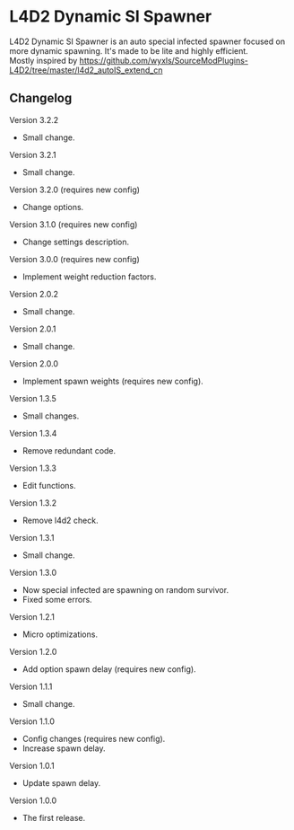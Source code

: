 # L4D2 Dynamic SI Spawner

L4D2 Dynamic SI Spawner is an auto special infected spawner focused on more dynamic spawning. It's made to be lite and highly efficient.\
Mostly inspired by https://github.com/wyxls/SourceModPlugins-L4D2/tree/master/l4d2_autoIS_extend_cn

## Changelog

Version 3.2.2
- Small change.

Version 3.2.1
- Small change.

Version 3.2.0 (requires new config)
- Change options.

Version 3.1.0 (requires new config)
- Change settings description.

Version 3.0.0 (requires new config)
- Implement weight reduction factors.

Version 2.0.2
- Small change.

Version 2.0.1
- Small change.

Version 2.0.0
- Implement spawn weights (requires new config).

Version 1.3.5
- Small changes.

Version 1.3.4
- Remove redundant code.

Version 1.3.3
- Edit functions.

Version 1.3.2
- Remove l4d2 check.

Version 1.3.1
- Small change.

Version 1.3.0
- Now special infected are spawning on random survivor.
- Fixed some errors.

Version 1.2.1
- Micro optimizations.

Version 1.2.0
- Add option spawn delay (requires new config).

Version 1.1.1
- Small change.

Version 1.1.0
- Config changes (requires new config).
- Increase spawn delay.

Version 1.0.1
- Update spawn delay.

Version 1.0.0
- The first release.
